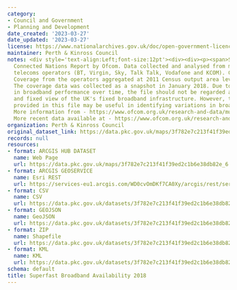 ```yaml
---
category:
- Council and Government
- Planning and Development
date_created: '2023-03-27'
date_updated: '2023-03-27'
license: https://www.nationalarchives.gov.uk/doc/open-government-licence/version/3/
maintainer: Perth & Kinross Council
notes: <div style='text-align:Left;font-size:12pt'><div><div><p><span>Sourced from
  Connected Nations Report by Ofcom. Data collected and analysed from major fixed
  telecoms operators (BT, Virgin, Sky, Talk Talk, Vodafone and KCOM). Contains Broadband
  Coverage from the operators aggregated at 2011 Census output area level (SNS Datazones).
  The coverage data was collected as a snapshot in January 2018. Due to variations
  in broadband performance over time, the file should not be regarded as a definitive
  and fixed view of the UK's fixed broadband infrastructure. However, the information
  provided in this file may be useful in identifying variations in broadband availability.
  More information from - https://www.ofcom.org.uk/research-and-data/multi-sector-research/infrastructure-research/connected-nations-update-spring-2018</span><span>.
  More recent data available at - https://www.ofcom.org.uk/research-and-data/multi-sector-research/infrastructure-research/connected-nations-update-autumn-2022.</span></p></div></div></div>
organization: Perth & Kinross Council
original_dataset_link: https://data.pkc.gov.uk/maps/3f782e7c213f41f39ed2c1b6e38db82e_6
records: null
resources:
- format: ARCGIS HUB DATASET
  name: Web Page
  url: https://data.pkc.gov.uk/maps/3f782e7c213f41f39ed2c1b6e38db82e_6
- format: ARCGIS GEOSERVICE
  name: Esri REST
  url: https://services-eu1.arcgis.com/WD0cvOmDKf7CA0Xy/arcgis/rest/services/Superfast_Broadband_Availability_2018/FeatureServer/6
- format: CSV
  name: CSV
  url: https://data.pkc.gov.uk/datasets/3f782e7c213f41f39ed2c1b6e38db82e_6.csv?where=1=1&outSR=%7B%22latestWkid%22%3A27700%2C%22wkid%22%3A27700%7D
- format: GEOJSON
  name: GeoJSON
  url: https://data.pkc.gov.uk/datasets/3f782e7c213f41f39ed2c1b6e38db82e_6.geojson?where=1=1&outSR=%7B%22latestWkid%22%3A27700%2C%22wkid%22%3A27700%7D
- format: ZIP
  name: Shapefile
  url: https://data.pkc.gov.uk/datasets/3f782e7c213f41f39ed2c1b6e38db82e_6.zip?where=1=1&outSR=%7B%22latestWkid%22%3A27700%2C%22wkid%22%3A27700%7D
- format: KML
  name: KML
  url: https://data.pkc.gov.uk/datasets/3f782e7c213f41f39ed2c1b6e38db82e_6.kml?where=1=1&outSR=%7B%22latestWkid%22%3A27700%2C%22wkid%22%3A27700%7D
schema: default
title: Superfast Broadband Availability 2018
---
```

